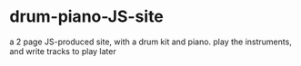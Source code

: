 # drum-piano-JS-site
a 2 page JS-produced site, with a drum kit and piano. play the instruments, and write tracks to play later
